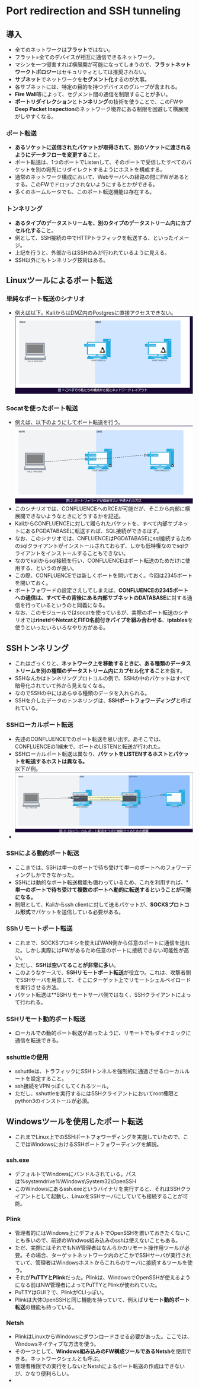 # Port redirection and SSH tunneling

## 導入
- 全てのネットワークは**フラット**ではない。  
- フラット=全てのデバイスが相互に通信できるネットワーク。
- マシンを一つ侵害すれば横展開が可能になってしまうので、**フラットネットワークトポロジー**はセキュリティとしては推奨されない。
- **サブネット**でネットワークを**セグメント化**するのが大事。
- 各サブネットには、特定の目的を持つデバイスのグループが含まれる。
- **Fire Wall**等によって、セグメント間の通信を制限することが多い。
- **ポートリダイレクション**と**トンネリング**の技術を使うことで、このFWや**Deep Packet Inspection**のネットワーク境界にある制限を回避して横展開がしやすくなる。

### ポート転送
- **あるソケットに送信されたパケットが取得されて、別のソケットに渡されるようにデータフローを変更する**こと。
- ポート転送は、1つのポートでListenして、そのポートで受信したすべてのパケットを別の宛先にリダイレクトするようにホストを構成する。
- 通常のネットワーク構成において、Webサーバへの経路の間にFWがあるとする。このFWでドロップされないようにするとかができる。
- 多くのホームルータでも、このポート転送機能は存在する。

### トンネリング
- **あるタイプのデータストリームを、別のタイプのデータストリーム内にカプセル化する**こと。
- 例として、SSH接続の中でHTTPトラフィックを転送する、といったイメージ。
- 上記を行うと、外部からはSSHのみが行われているように見える。
- SSH以外にもトンネリング技術はある。

## Linuxツールによるポート転送
### 単純なポート転送のシナリオ
- 例えば以下。KaliからはDMZ内のPostgresに直接アクセスできない。  
![alt text](image.png)

### Socatを使ったポート転送
- 例えば、以下のようにしてポート転送を行う。  
![alt text](image-1.png)
- このシナリオでは、CONFLUENCEへのRCEが可能だが、そこから内部に横展開できないようなときにどうするかを記述。
- KaliからCONFLUENCEに対して贈られたパケットを、すべて内部サブネットにあるPGDATABASEに転送すれば、SQL接続ができるはず。
- なお、このシナリオでは、CNFLUENCEはPGDATABASEにsql接続するためのsqlクライアントがインストールされておらず、しかも低特権なのでsqlクライアントをインストールすることもできない。
- なのでkaliからsql接続を行い、CONFLUENCEはポート転送のためだけに使用する、というのが良い。
- この際、CONFLUENCEでは新しくポートを開いておく。今回は2345ポートを開いておく。
- ポートフォワードの設定さえしてしまえば、**CONFLUENCEの2345ポートへの通信は、すべてその背後にある内部サブネットのDATABASE**に対する通信を行っているというのと同義になる。
- なお、このモジュールではsocatを使っているが、実際のポート転送のシナリオでは**rinetd**や**NetcatとFIFO名前付きパイプを組み合わせる**、**iptables**を使うといったいろいろなやり方がある。

## SSHトンネリング
- これはざっくりと、**ネットワーク上を移動するときに、ある種類のデータストリームを別の種類のデータストリーム内にカプセル化すること**を指す。
- SSHなんかはトンネリングプロトコルの例で、SSHの中のパケットはすべて暗号化されていて外から見えなくなる。
- なのでSSHの中にはあらゆる種類のデータを入れられる。
- SSHを介したデータのトンネリングは、**SSHポートフォワーディング**と呼ばれている。

### SSHローカルポート転送
- 先述のCONFLUENCEでのポート転送を思い出す。あそこでは、CONFLUENCEの1端末で、ポートのLISTENと転送が行われた。
- SSHローカルポート転送は異なり、**パケットをLISTENするホストとパケットを転送するホストは異なる。**  
以下が例。  
![alt text](image-2.png)
- 

### SSHによる動的ポート転送
- ここまでは、SSHは単一のポートで待ち受けて単一のポートへのフォワーディングしかできなかった。
- SSHには動的なポート転送機能も備わっているため、これを利用すれば、***単一のポートで待ち受けて複数のポートへ動的に転送するということが可能になる。**
- 制限として、Kaliからssh clientに対して送るパケットが、**SOCKSプロトコル形式**でパケットを送信している必要がある。


### SShリモートポート転送
- これまで、SOCKSプロキシを使えばWAN側から任意のポートに通信を送れた。しかし実際にはFWがあるため任意のポートに接続できない可能性が高い。
- ただし、**SSHは空いてることが非常に多い**。
- このようなケースで、**SSHリモートポート転送**が役立つ。これは、攻撃者側でSSHサーバを用意して、そこにターゲット上でリモートシェルペイロードを実行させる方法。
- パケット転送は**SSHリモートサーバ側ではなく、SSHクライアントによって行われる。

### SSHリモート動的ポート転送
- ローカルでの動的ポート転送があったように、リモートでもダイナミックに通信を転送できる。


### sshuttleの使用
- sshuttleは、トラフィックにSSHトンネルを強制的に通過させるローカルルートを設定すること。
- ssh接続をVPNっぽくしてくれるツール。
- ただし、sshuttleを実行するにはSSHクライアントにおいてroot権限とpython3のインストールが必須。

## Windowsツールを使用したポート転送
- これまでLinux上でのSSHポートフォワーディングを実施していたので、ここではWindowsにおけるSSHポートフォワーディングを解説。

### ssh.exe
- デフォルトでWindowsにバンドルされている。パスは%systemdrive%\Windows\System32\OpenSSH
- このWindowsにあるssh.exeというバイナリを実行すると、それはSSHクライアントとして起動し、LinuxをSSHサーバにしていても接続することが可能。

### Plink
- 管理者的にはWindows上にデフォルトでOpenSSHを置いておきたくないことも多いので、前述のWindwos組み込みのsshは使えないこともある。
- ただ、実際にはそれでもNW管理者はなんらかのリモート操作用ツールが必要。その場合、ターゲットネットワーク内のどこかでSSHサーバが実行されていて、管理者はWindowsホストからこれらのサーバに接続するツールを使う。
- それが**PuTTYとPlink**だった。Plinkは、WindowsでOpenSSHが使えるようになる前はNW管理者によってPuTTYとPlinkが使われていた。
- PuTTYはGUI？で、PlinkがCLIっぽい。
- Plinkは大体OpenSSHと同じ機能を持っていて、例えば**リモート動的ポート転送**の機能も持っている。

### Netsh
- PlinkはLinuxからWindowsにダウンロードさせる必要があった。ここでは、Windowsネイティブな方法を使う。
- その一つとして、**Windows組み込みのFW構成ツールであるNetsh**を使用できる。ネットワークシェルとも呼ぶ。
- 管理者権限での実行をしないとNetshによるポート転送の作成はできないが、かなり便利らしい。
- 